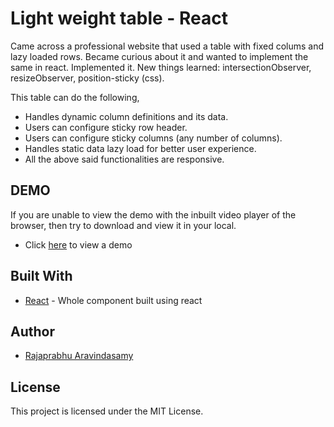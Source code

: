 # Light weight table - React

Came across a professional website that used a table with fixed colums and lazy loaded rows. Became curious about it and wanted to implement the same in react. Implemented it. New things learned: intersectionObserver, resizeObserver, position-sticky (css).

This table can do the following,

* Handles dynamic column definitions and its data.
* Users can configure sticky row header.
* Users can configure sticky columns (any number of columns).
* Handles static data lazy load for better user experience.
* All the above said functionalities are responsive.

## DEMO

If you are unable to view the demo with the inbuilt video player of the browser, then try to download and view it in your local.

* Click [here](https://drive.google.com/file/d/1zUSnJ-pvixuvj8XsCZpAaYAGMo83cAFg/view?usp=sharing) to view a demo

## Built With

* [React](https://reactjs.org/) - Whole component built using react

## Author

* [Rajaprabhu Aravindasamy](https://stackoverflow.com/users/1209018/rajaprabhu-aravindasamy)

## License

This project is licensed under the MIT License.

